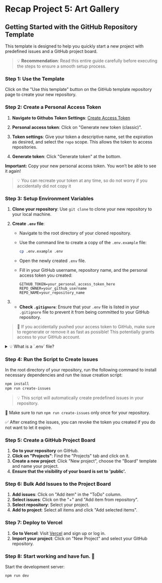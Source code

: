# Recap Project 5: Art Gallery

## Getting Started with the GitHub Repository Template

This template is designed to help you quickly start a new project with predefined issues and a GitHub project board.

> 💡 **Recommendation**: Read this entire guide carefully before executing the steps to ensure a smooth setup process.

### Step 1: Use the Template

Click on the "Use this template" button on the GitHub template repository page to create your new repository.

### Step 2: Create a Personal Access Token

1. **Navigate to Githubs Token Settings**:
   [Create Access Token](https://github.com/settings/tokens)
2. **Personal access token**: Click on "Generate new token (classic)".
3. **Token settings**: Give your token a descriptive name, set the expiration as desired, and select the `repo` scope. This allows the token to access repositories.

4. **Generate token**: Click "Generate token" at the bottom.

**Important:** Copy your new personal access token. You won’t be able to see it again!

> 💡 You can recreate your token at any time, so do not worry if you accidentally did not copy it

### Step 3: Setup Environment Variables

1. **Clone your repository**: Use `git clone` to clone your new repository to your local machine.
2. **Create `.env` file**:
   - Navigate to the root directory of your cloned repository.
   - Use the command line to create a copy of the `.env.example` file:

     ```bash
     cp .env.example .env
     ```

   - Open the newly created `.env` file.
   - Fill in your GitHub username, repository name, and the personal access token you created:

     ```plaintext
     GITHUB_TOKEN=your_personal_access_token_here
     REPO_OWNER=your_github_username
     REPO_NAME=your_repository_name
     ```

3. - **Check `.gitignore`**: Ensure that your `.env` file is listed in your `.gitignore` file to prevent it from being committed to your GitHub repository.

> 🚨 If you accidentally pushed your access token to GitHub, make sure to regenerate or remove it as fast as possible! This potentially grants access to your GitHub account.

<details>
  <summary> 💡 What is a `.env` file?</summary>

In the `.env file`, you can define variables and their values, which the application will read at runtime. This approach helps keep sensitive information, such as API keys and database credentials, secure and separate from the application's source code.

We need this file for our access token to ensure that the token remains private and is not hard-coded into the source code, protecting it from being exposed publicly.
</details>

### Step 4: Run the Script to Create Issues

In the root directory of your repository, run the following command to install necessary dependencies and run the issue creation script:

```bash
npm install
npm run create-issues
```

> 💡 This script will automatically create predefined issues in your repository.

🚨 Make sure to run `npm run create-issues` only once for your repository.

✅ After creating the issues, you can revoke the token you created if you do not want to let it expire.

### Step 5: Create a GitHub Project Board

1. **Go to your repository** on GitHub.
2. **Click on "Projects"**: Find the "Projects" tab and click on it.
3. **Create a new project**: Click "New project", choose the "Board" template and name your project.
4. **Ensure that the visibility of your board is set to 'public'.**

### Step 6: Bulk Add Issues to the Project Board

1. **Add issues**: Click on "Add item" in the "ToDo" column.
2. **Select issues**: Click on the "+" and "Add item from repository".
3. **Select repository**: Select your project.
4. **Add to project**: Select all items and click "Add selected items".

### Step 7: Deploy to Vercel

1. **Go to Vercel**: Visit [Vercel](https://vercel.com/jessicaloers-projects) and sign up or log in.
2. **Import your project**: Click on "New Project" and select your GitHub repository.

### Step 8: Start working and have fun. 🌈

Start the development server:

```bash
npm run dev
```
